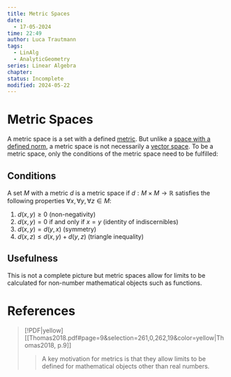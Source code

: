 ```yaml
---
title: Metric Spaces
date:
  - 17-05-2024
time: 22:49
author: Luca Trautmann
tags:
  - LinAlg
  - AnalyticGeometry
series: Linear Algebra
chapter: 
status: Incomplete
modified: 2024-05-22
---
```

# Metric Spaces
A metric space is a set with a defined [metric](Metrics). But unlike a [space with a defined norm](Normed%20Space), a metric space is not necessarily a [vector space](Vector%20Spaces). To be a metric space, only the conditions of the metric space need to be fulfilled: 

## Conditions
A set $M$ with a metric $d$ is a metric space if $d: M \times M \to \mathbb{R}$ satisfies the following properties $\forall x, \forall y, \forall z \in M$:
  1. $d(x, y) \geq 0$ (non-negativity)
  2. $d(x, y) = 0$ if and only if $x = y$ (identity of indiscernibles)
  3. $d(x, y) = d(y, x)$ (symmetry)
  4. $d(x, z) \leq d(x, y) + d(y, z)$ (triangle inequality)


## Usefulness
This is not a complete picture but metric spaces allow for limits to be calculated for non-number mathematical objects such as functions. 

# References

> [!PDF|yellow] [[Thomas2018.pdf#page=9&selection=261,0,262,19&color=yellow|Thomas2018, p.9]]
> > A key motivation for metrics is that they allow limits to be defined for mathematical objects other than real numbers. 
> 
> 